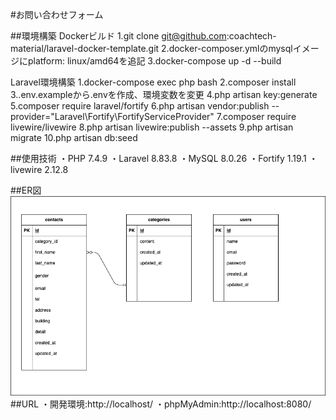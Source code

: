 #お問い合わせフォーム

##環境構築
Dockerビルド
    1.git clone git@github.com:coachtech-material/laravel-docker-template.git
    2.docker-composer.ymlのmysqlイメージにplatform: linux/amd64を追記
    3.docker-compose up -d --build

Laravel環境構築
    1.docker-compose exec php bash
    2.composer install
    3..env.exampleから.envを作成、環境変数を変更
    4.php artisan key:generate
    5.composer require laravel/fortify
    6.php artisan vendor:publish --provider="Laravel\Fortify\FortifyServiceProvider"
    7.composer require livewire/livewire
    8.php artisan livewire:publish --assets
    9.php artisan migrate
    10.php artisan db:seed

##使用技術
    ・PHP 7.4.9
    ・Laravel 8.83.8
    ・MySQL 8.0.26
    ・Fortify 1.19.1
    ・livewire 2.12.8

##ER図
    ![ER図](src/er-diagram.png)
##URL
    ・開発環境:http://localhost/
    ・phpMyAdmin:http://localhost:8080/
